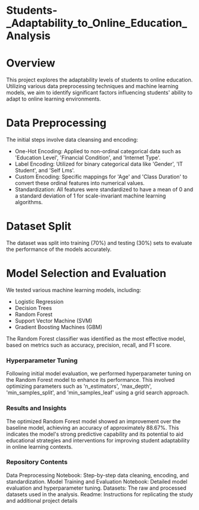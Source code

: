 # Students-_Adaptability_to_Online_Education_Analysis

# Overview
This project explores the adaptability levels of students to online education. Utilizing various data preprocessing techniques and machine learning models, we aim to identify significant factors influencing students' ability to adapt to online learning environments.

# Data Preprocessing
The initial steps involve data cleansing and encoding:

* One-Hot Encoding: Applied to non-ordinal categorical data such as 'Education Level', 'Financial Condition', and 'Internet Type'.
* Label Encoding: Utilized for binary categorical data like 'Gender', 'IT Student', and 'Self Lms'.
* Custom Encoding: Specific mappings for 'Age' and 'Class Duration' to convert these ordinal features into numerical values.
* Standardization: All features were standardized to have a mean of 0 and a standard deviation of 1 for scale-invariant machine learning algorithms.
  
# Dataset Split
The dataset was split into training (70%) and testing (30%) sets to evaluate the performance of the models accurately.

# Model Selection and Evaluation

We tested various machine learning models, including:

* Logistic Regression
* Decision Trees
* Random Forest
* Support Vector Machine (SVM)
* Gradient Boosting Machines (GBM)
  
The Random Forest classifier was identified as the most effective model, based on metrics such as accuracy, precision, recall, and F1 score.

### Hyperparameter Tuning
Following initial model evaluation, we performed hyperparameter tuning on the Random Forest model to enhance its performance. This involved optimizing parameters such as 'n_estimators', 'max_depth', 'min_samples_split', and 'min_samples_leaf' using a grid search approach.

### Results and Insights
The optimized Random Forest model showed an improvement over the baseline model, achieving an accuracy of approximately 88.67%. This indicates the model's strong predictive capability and its potential to aid educational strategies and interventions for improving student adaptability in online learning contexts.

### Repository Contents
Data Preprocessing Notebook: Step-by-step data cleaning, encoding, and standardization.
Model Training and Evaluation Notebook: Detailed model evaluation and hyperparameter tuning.
Datasets: The raw and processed datasets used in the analysis.
Readme: Instructions for replicating the study and additional project details
